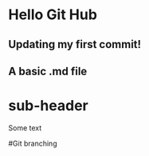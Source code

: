 # Hello Git Hub

## Updating my first commit!
## A basic .md file

# sub-header

Some text

#Git branching
